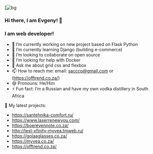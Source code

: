 [![bg][banner]
### Hi there, I am Evgeny! 👋
### I am web developer!


- 🔭 I’m currently working on new project based on Flask Python
- 🌱 I’m currently learning Django (building e-commerce)
- 👯 I’m looking to collaborate on open source
- 🤔 I’m looking for help with Docker
- 💬 Ask me about grid css and flexbox
- 📫 How to reach me: email: sacccp@gmail.com or (https://offtrend.co.za/)
- 😄 Pronouns: He/Him
- ⚡ Fun fact: I’m a Russian and have my own vodka distillery in South Africa

🏡 My latest projects:
  - https://santehnika-comfort.ru/
  - https://www.laserrenewyou.com/
  - https://boerevennote.co.za/
  - http://test-xfinity-myvea.tmweb.ru/
  - https://golaaglasses.co.za/
  - https://myvea.co.za/
  - https://offtrend.co.za/

[banner]: https://offtrend.co.za/image/catalog/logo.png
